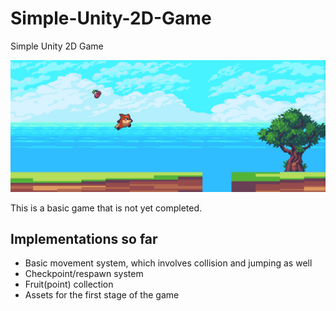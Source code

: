 # Simple-Unity-2D-Game
Simple Unity 2D Game

<img src="Screenshots/foxxie.png">


This is a basic game that is not yet completed.

## Implementations so far
- Basic movement system, which involves collision and jumping as well
- Checkpoint/respawn system
- Fruit(point) collection
- Assets for the first stage of the game
